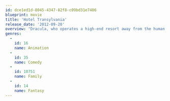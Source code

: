 ```yaml
---
id: dce1ed1d-8045-4347-82f8-c09bd31e7406
blueprint: movie
title: 'Hotel Transylvania'
release_date: '2012-09-20'
overview: "Dracula, who operates a high-end resort away from the human world, goes into overprotective mode when a boy discovers the resort and falls for the count's teen-aged daughter."
genres:
  -
    id: 16
    name: Animation
  -
    id: 35
    name: Comedy
  -
    id: 10751
    name: Family
  -
    id: 14
    name: Fantasy
---
```


